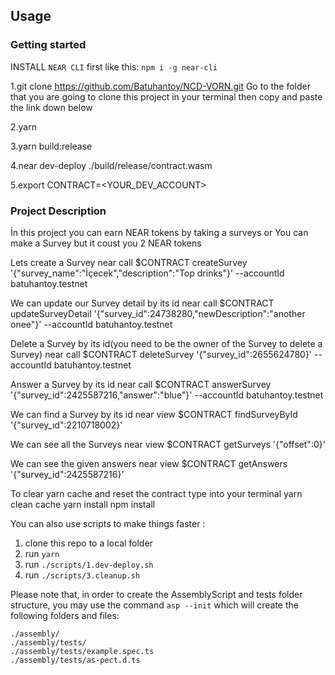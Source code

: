 ## Usage

### Getting started

INSTALL `NEAR CLI` first like this: `npm i -g near-cli`

1.git clone https://github.com/Batuhantoy/NCD-VORN.git
  Go to the folder that you are going to clone this project in your terminal then copy and paste the link down below

2.yarn

3.yarn build:release

4.near dev-deploy ./build/release/contract.wasm

5.export CONTRACT=<YOUR_DEV_ACCOUNT>


### Project Description

  İn this project you can earn NEAR tokens by taking a surveys or You can make a Survey but it coust you 2 NEAR tokens

  Lets create a Survey
    near call $CONTRACT createSurvey '{"survey_name":"İçecek","description":"Top drinks"}' --accountId batuhantoy.testnet

  We can update our Survey detail by its id
    near call $CONTRACT updateSurveyDetail '{"survey_id":24738280,"newDescription":"another onee"}' --accountId batuhantoy.testnet
  
  Delete a Survey by its id(you need to be the owner of the Survey to delete a Survey)
    near call $CONTRACT deleteSurvey '{"survey_id":2655624780}' --accountId batuhantoy.testnet

  Answer a Survey by its id
    near call $CONTRACT answerSurvey '{"survey_id":2425587216,"answer":"blue"}' --accountId batuhantoy.testnet

  We can find a Survey by its id
    near view $CONTRACT findSurveyById '{"survey_ıd":2210718002}'

  We can see all the Surveys
    near view $CONTRACT getSurveys '{"offset":0}'
    
  We can see the given answers
    near view $CONTRACT getAnswers '{"survey_id":2425587216}'







To clear yarn cache and reset the contract type into your terminal
  yarn clean cache
  yarn install
  npm install



You can also use scripts to make things faster :

1. clone this repo to a local folder
2. run `yarn`
3. run `./scripts/1.dev-deploy.sh`
5. run `./scripts/3.cleanup.sh`




Please note that, in order to create the AssemblyScript and tests folder structure, you may use the command `asp --init` which will create the following folders and files:

```
./assembly/
./assembly/tests/
./assembly/tests/example.spec.ts
./assembly/tests/as-pect.d.ts
```
